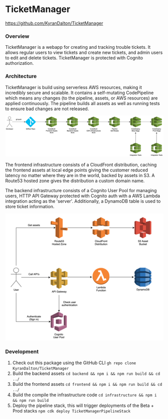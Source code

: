 # TicketManager

https://github.com/KyranDalton/TicketManager

### **Overview**

TicketManager is a webapp for creating and tracking trouble tickets. It allows regular users to view tickets and create new tickets, and admin users to edit and delete tickets. TicketManager is protected with Cognito authorization.

### **Architecture**

TicketManager is build using serverless AWS resources, making it incredibly secure and scalable. It contains a self-mutating CodePipeline which means any changes (to the pipeline, assets, or AWS resources) are applied continuously. The pipeline builds all assets as well as running tests to ensure bad changes are not released.

![pipeline flow](./pipeline_flow.png)

The frontend infrastructure consists of a CloudFront distribution, caching the frontend assets at local edge points giving the customer reduced latency no matter where they are in the world, backed by assets in S3. A Route53 hosted zone gives the distribution a custom domain name.

The backend infrastructure consists of a Cognito User Pool for managing users, HTTP API Gateway protected with Cognito auth with a AWS Lambda integration acting as the 'server'. Additionally, a DynamoDB table is used to store ticket information.

![architecture](./architecture.png)

### **Development**
1) Check out this package using the GitHub CLI `gh repo clone KyranDalton/TicketManager`
2) Build the backend assets `cd backend && npm i && npm run build && cd ../`
3) Build the frontend assets `cd frontend && npm i && npm run build && cd ../`
4) Build the compile the infrastructure code `cd infrastructure && npm i && npm run build`
5) Deploy the pipeline stack, this will trigger deployments of the Beta + Prod stacks `npm cdk deploy TicketManagerPipelineStack`
